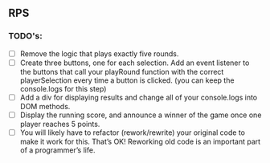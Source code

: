 ## RPS

### TODO's:

- [ ] Remove the logic that plays exactly five rounds.
- [ ] Create three buttons, one for each selection. Add an event listener to the buttons that call your playRound function with the correct playerSelection every time a button is clicked. (you can keep the console.logs for this step)
- [ ] Add a div for displaying results and change all of your console.logs into DOM methods.
- [ ] Display the running score, and announce a winner of the game once one player reaches 5 points.
- [ ] You will likely have to refactor (rework/rewrite) your original code to make it work for this. That’s OK! Reworking old code is an important part of a programmer’s life.
